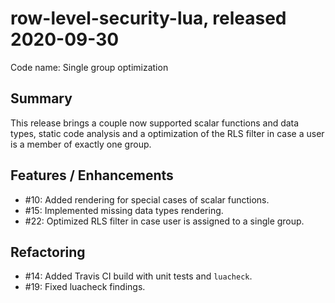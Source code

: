 # row-level-security-lua, released 2020-09-30

Code name: Single group optimization

## Summary

This release brings a couple now supported scalar functions and data types, static code analysis and a optimization of the RLS filter in case a user is a member of exactly one group.

## Features / Enhancements

* #10: Added rendering for special cases of scalar functions.
* #15: Implemented missing data types rendering.
* #22: Optimized RLS filter in case user is assigned to a single group.

## Refactoring

* #14: Added Travis CI build with unit tests and `luacheck`.
* #19: Fixed luacheck findings.